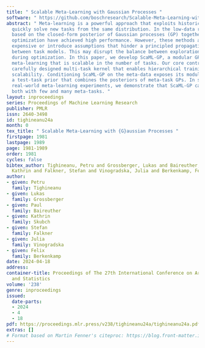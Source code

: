 ```yaml
---
title: " Scalable Meta-Learning with Gaussian Processes "
software: " https://github.com/boschresearch/Scalable-Meta-Learning-with-Gaussian-Processes "
abstract: " Meta-learning is a powerful approach that exploits historical data to
  quickly solve new tasks from the same distribution. In the low-data regime, methods
  based on the closed-form posterior of Gaussian processes (GP) together with Bayesian
  optimization have achieved high performance. However, these methods are either computationally
  expensive or introduce assumptions that hinder a principled propagation of uncertainty
  between task models. This may disrupt the balance between exploration and exploitation
  during optimization. In this paper, we develop ScaML-GP, a modular GP model for
  meta-learning that is scalable in the number of tasks. Our core contribution is
  carefully designed multi-task kernel that enables hierarchical training and task
  scalability. Conditioning ScaML-GP on the meta-data exposes its modular nature yielding
  a test-task prior that combines the posteriors of meta-task GPs. In synthetic and
  real-world meta-learning experiments, we demonstrate that ScaML-GP can learn efficiently
  both with few and many meta-tasks. "
layout: inproceedings
series: Proceedings of Machine Learning Research
publisher: PMLR
issn: 2640-3498
id: tighineanu24a
month: 0
tex_title: " Scalable Meta-Learning with {G}aussian Processes "
firstpage: 1981
lastpage: 1989
page: 1981-1989
order: 1981
cycles: false
bibtex_author: Tighineanu, Petru and Grossberger, Lukas and Baireuther, Paul and Skubch,
  Kathrin and Falkner, Stefan and Vinogradska, Julia and Berkenkamp, Felix
author:
- given: Petru
  family: Tighineanu
- given: Lukas
  family: Grossberger
- given: Paul
  family: Baireuther
- given: Kathrin
  family: Skubch
- given: Stefan
  family: Falkner
- given: Julia
  family: Vinogradska
- given: Felix
  family: Berkenkamp
date: 2024-04-18
address:
container-title: Proceedings of The 27th International Conference on Artificial Intelligence
  and Statistics
volume: '238'
genre: inproceedings
issued:
  date-parts:
  - 2024
  - 4
  - 18
pdf: https://proceedings.mlr.press/v238/tighineanu24a/tighineanu24a.pdf
extras: []
# Format based on Martin Fenner's citeproc: https://blog.front-matter.io/posts/citeproc-yaml-for-bibliographies/
---
```

